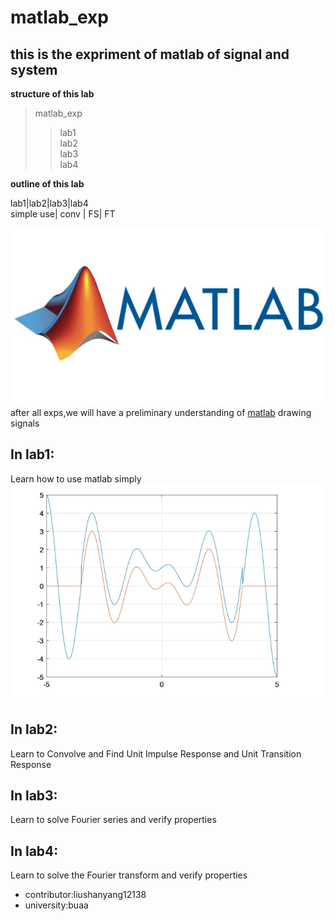 # matlab_exp  
## this is the expriment of matlab of signal and system  
**structure of this lab**
>matlab_exp  
>>lab1  
>>lab2  
>>lab3  
>>lab4
>
**outline of this lab**  

lab1|lab2|lab3|lab4  
simple use| conv | FS| FT  

![matlab-image](/image/matlab.webp)  
after all exps,we will have a preliminary understanding of [matlab](https://ww2.mathworks.cn/help/matlab/help-and-support.html) drawing signals  
## In lab1:  
  Learn how to use matlab simply  
![lib1-image](/image/lab1.png) 
## In lab2:  
  Learn to Convolve and Find Unit Impulse Response and Unit Transition Response  
## In lab3:  
  Learn to solve Fourier series and verify properties  
## In lab4:  
  Learn to solve the Fourier transform and verify properties  
* contributor:liushanyang12138
* university:buaa

